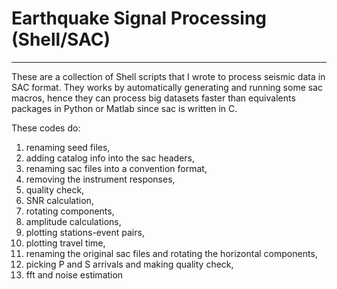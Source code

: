 # Earthquake Signal Processing (Shell/SAC)

------------------

These are a collection of Shell scripts that I wrote to process seismic data in SAC format. They works by automatically generating and running some sac macros, hence they can process big datasets faster than equivalents packages in Python or Matlab since sac is written in C. 

These codes do:
1) renaming seed files, 
2) adding catalog info into the sac headers, 
3) renaming sac files into a convention format, 
4) removing the instrument responses, 
5) quality check, 
6) SNR calculation, 
7) rotating components, 
8) amplitude calculations, 
9) plotting stations-event pairs, 
10) plotting travel time, 
11) renaming the original sac files and rotating the horizontal components, 
12) picking P and S arrivals and making quality check, 
13) fft and noise estimation
